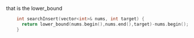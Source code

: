 that is the lower_bound

```cpp
    int searchInsert(vector<int>& nums, int target) {
      return lower_bound(nums.begin(),nums.end(),target)-nums.begin();
    }
```    
